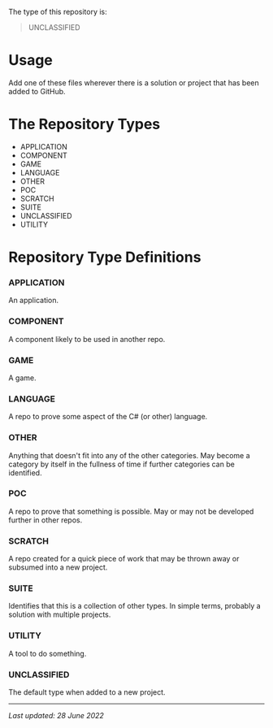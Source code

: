 The type of this repository is:

> UNCLASSIFIED

# Usage

Add one of these files wherever there is a solution or project that has been added to GitHub. 

# The Repository Types

- APPLICATION
- COMPONENT
- GAME
- LANGUAGE
- OTHER
- POC
- SCRATCH
- SUITE
- UNCLASSIFIED
- UTILITY

# Repository Type Definitions

### APPLICATION

An application.

### COMPONENT

A component likely to be used in another repo.

### GAME

A game.

### LANGUAGE

A repo to prove some aspect of the C# (or other) language.

### OTHER

Anything that doesn't fit into any of the other categories. May become a category by itself in the fullness of time if further categories can be identified.

### POC

A repo to prove that something is possible. May or may not be developed further in other repos.

### SCRATCH

A repo created for a quick piece of work that may be thrown away or subsumed into a new project.

### SUITE

Identifies that this is a collection of other types. In simple terms, probably a solution with multiple projects.

### UTILITY

A tool to do something.

### UNCLASSIFIED

The default type when added to a new project.

---
_Last updated: 28 June 2022_
